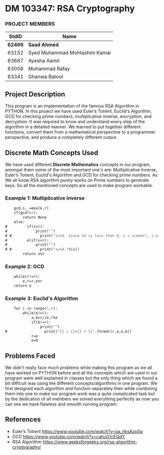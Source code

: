 # DM 103347: RSA Cryptography #
<!-- Replace XX with your course ID-->
### PROJECT MEMBERS ###
StdID | Name
------------ | -------------
**62499** | **Saad Ahmed** <!--this is the group leader in bold-->
63152 | Syed Muhammad Mohtashim Kamal
63687 | Ayesha Aamir 
63008 | Muhammad Rafay
63341 | Ghanwa Batool 
<!-- Replace name and student ids with acutally group member names and ids-->
## Project Description ##
This program is an implementation of the famous RSA Algorithm in PYTHON. In this project we have used Euler’s Totient, Euclid's Algorithm, GCD for checking prime numbers, multiplicative inverse, encryption, and decryption. It was required to know and understand every step of the algorithm in a detailed manner. We learned to put together different functions, convert them from a mathematical perspective to a programmer perspective, and produce a completely different output.

## Discrete Math Concepts Used ##
We have used different **Discrete Mathematics** concepts in our program, amongst them some of the most important one's are: Multiplicative Inverse, Euler’s Totient, Euclid's Algorithm and GCD for checking prime numbers. As We all know RSA algorithm purely works on Prime numbers to generate keys. So all the mentioned concepts are used to make program workable.
### Example 1: Multiplicative Inverse ###
```def mult_inv(e,r):
    gcd,s,_=eea(e,r)
    if(gcd!=1):
        return None
    else:
#         if(s<0):
#             print("")           
# #             print("s=%d. Since %d is less than 0, s = s(modr), i.e., s=%d."%(s,s,s%r))
#         elif(s>0):
#             print("")                
# #             print("s=%d."%(s))
        return s%r
```
### Example 2: GCD ###
```def egcd(e,r):
    while(r!=0):
        e,r=r,e%r
    return e
```
### Example 3: Euclid's Algorithm ### 
```def eugcd(e,r):
    for i in range(1,r):
        while(e!=0):
            a,b=r//e,r%e
            if(b!=0):
                print("")
#                 print("{} = {}x{} + {}".format(r,a,e,b))
            r=e
            e=b
```
## Problems Faced ##
We didn't really face much problems while making this program as we all have worked on PYTHON before and all the concepts which are used in our program were well explained in classes but the only thing which we found a bit difficult was using the different concepts/algorithms in one program. We first designed each algorithm and function separately then while combining them into one to make our program work was a quite complicated task but by the dedication of all members we solved everything perfectly as now you can see we have flawless and smooth running program.

## References ##
- Euler’s Totient https://www.youtube.com/watch?v=qa_hksAzpSg
- GCD https://www.youtube.com/watch?v=cahuG1cEQdY
- RSA Algorithm https://www.geeksforgeeks.org/rsa-algorithm-cryptography/
